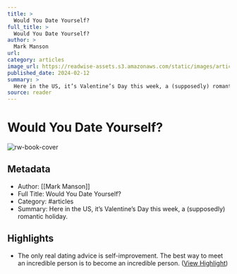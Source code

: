 ```yaml
---
title: >
  Would You Date Yourself?
full_title: >
  Would You Date Yourself?
author: >
  Mark Manson
url: 
category: articles
image_url: https://readwise-assets.s3.amazonaws.com/static/images/article0.00998d930354.png
published_date: 2024-02-12
summary: >
  Here in the US, it’s Valentine’s Day this week, a (supposedly) romantic holiday.
source: reader
---
```

# Would You Date Yourself?

![rw-book-cover](https://readwise-assets.s3.amazonaws.com/static/images/article0.00998d930354.png)

## Metadata
- Author: [[Mark Manson]]
- Full Title: Would You Date Yourself?
- Category: #articles
- Summary: Here in the US, it’s Valentine’s Day this week, a (supposedly) romantic holiday.

## Highlights
- The only real dating advice is self-improvement. The best way to meet an incredible person is to become an incredible person. ([View Highlight](https://read.readwise.io/read/01hpej7yrp63drhk56pqbxkx6y))


